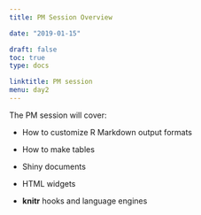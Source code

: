 ```yaml
---
title: PM Session Overview

date: "2019-01-15"

draft: false
toc: true
type: docs

linktitle: PM session
menu: day2
---
```


The PM session will cover:

- How to customize R Markdown output formats

- How to make tables

- Shiny documents

- HTML widgets

- **knitr** hooks and language engines
